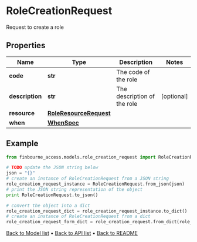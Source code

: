 # RoleCreationRequest

Request to create a role

## Properties
Name | Type | Description | Notes
------------ | ------------- | ------------- | -------------
**code** | **str** | The code of the role | 
**description** | **str** | The description of the role | [optional] 
**resource** | [**RoleResourceRequest**](RoleResourceRequest.md) |  | 
**when** | [**WhenSpec**](WhenSpec.md) |  | 

## Example

```python
from finbourne_access.models.role_creation_request import RoleCreationRequest

# TODO update the JSON string below
json = "{}"
# create an instance of RoleCreationRequest from a JSON string
role_creation_request_instance = RoleCreationRequest.from_json(json)
# print the JSON string representation of the object
print RoleCreationRequest.to_json()

# convert the object into a dict
role_creation_request_dict = role_creation_request_instance.to_dict()
# create an instance of RoleCreationRequest from a dict
role_creation_request_form_dict = role_creation_request.from_dict(role_creation_request_dict)
```
[Back to Model list](../README.md#documentation-for-models) &#8226; [Back to API list](../README.md#documentation-for-api-endpoints) &#8226; [Back to README](../README.md)


